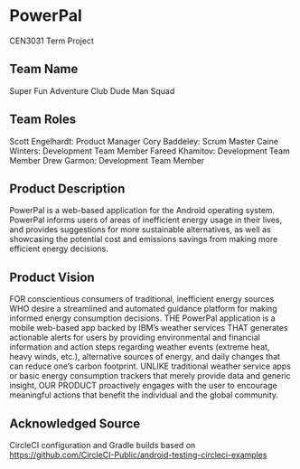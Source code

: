 # PowerPal
CEN3031 Term Project


## Team Name 
Super Fun Adventure Club Dude Man Squad

## Team Roles
Scott Engelhardt: Product Manager
Cory Baddeley: Scrum Master
Caine Winters: Development Team Member
Fareed Khamitov: Development Team Member
Drew Garmon: Development Team Member 

## Product Description
PowerPal is a web-based application for the Android operating system. PowerPal informs users of areas of inefficient energy usage in their lives, and provides suggestions for more sustainable alternatives, as well as showcasing the potential cost and emissions savings from making more efficient energy decisions.

## Product Vision
FOR conscientious consumers of traditional, inefficient energy sources WHO desire a streamlined and automated guidance platform for making informed energy consumption decisions. THE PowerPal application is a mobile web-based app backed by IBM’s weather services THAT generates actionable alerts for users by providing environmental and financial information and action steps regarding weather events (extreme heat, heavy winds, etc.), alternative sources of energy, and daily changes that can reduce one’s carbon footprint. UNLIKE traditional weather service apps or basic energy consumption trackers that merely provide data and generic insight, OUR PRODUCT proactively engages with the user to encourage meaningful actions that benefit the individual and the global community.

## Acknowledged Source
CircleCI configuration and Gradle builds based on https://github.com/CircleCI-Public/android-testing-circleci-examples
